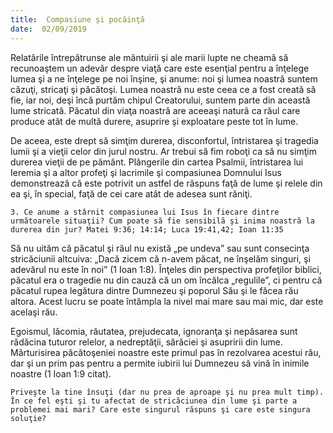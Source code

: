 ```yaml
---
title:  Compasiune şi pocăinţă
date:  02/09/2019
---
```


Relatările întrepătrunse ale mântuirii şi ale marii lupte ne cheamă să recunoaştem un adevăr despre viaţă care este esenţial pentru a înţelege lumea şi a ne înţelege pe noi înşine, şi anume: noi şi lumea noastră suntem căzuţi, stricaţi şi păcătoşi. Lumea noastră nu este ceea ce a fost creată să fie, iar noi, deşi încă purtăm chipul Creatorului, suntem parte din această lume stricată. Păcatul din viaţa noastră are aceeaşi natură ca răul care produce atât de multă durere, asuprire şi exploatare peste tot în lume.

De aceea, este drept să simţim durerea, disconfortul, întristarea şi tragedia lumii şi a vieţii celor din jurul nostru. Ar trebui să fim roboţi ca să nu simţim durerea vieţii de pe pământ. Plângerile din cartea Psalmii, întristarea lui Ieremia şi a altor profeţi şi lacrimile şi compasiunea Domnului Isus demonstrează că este potrivit un astfel de răspuns faţă de lume şi relele din ea şi, în special, faţă de cei care atât de adesea sunt răniţi.

`3. Ce anume a stârnit compasiunea lui Isus în fiecare dintre următoarele situaţii? Cum poate să fie sensibilă şi inima noastră la durerea din jur? Matei 9:36; 14:14; Luca 19:41,42; Ioan 11:35`

Să nu uităm că păcatul şi răul nu există „pe undeva” sau sunt consecinţa stricăciunii altcuiva: „Dacă zicem că n-avem păcat, ne înşelăm singuri, şi adevărul nu este în noi” (1 Ioan 1:8). Înţeles din perspectiva profeţilor biblici, păcatul era o tragedie nu din cauză că un om încălca „regulile”, ci pentru că păcatul rupea legătura dintre Dumnezeu şi poporul Său şi le făcea rău altora. Acest lucru se poate întâmpla la nivel mai mare sau mai mic, dar este acelaşi rău.

Egoismul, lăcomia, răutatea, prejudecata, ignoranţa şi nepăsarea sunt rădăcina tuturor relelor, a nedreptăţii, sărăciei şi asupririi din lume. Mărturisirea păcătoşeniei noastre este primul pas în rezolvarea acestui rău, dar şi un prim pas pentru a permite iubirii lui Dumnezeu să vină în inimile noastre (1 Ioan 1:9 citat).

`Priveşte la tine însuţi (dar nu prea de aproape şi nu prea mult timp). În ce fel eşti şi tu afectat de stricăciunea din lume şi parte a problemei mai mari? Care este singurul răspuns şi care este singura soluţie?`